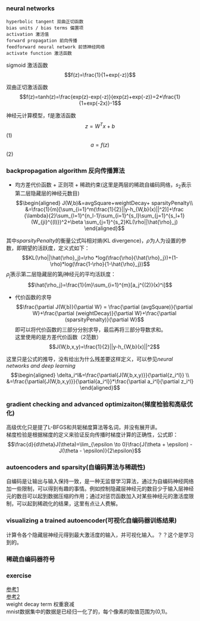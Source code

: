 ### neural networks
```
hyperbolic tangent 双曲正切函数  
bias units / bias terms 偏置项  
activation 激活值  
forward propagation 前向传播  
feedforward neural network 前馈神经网络  
activate function 激活函数  
```
sigmoid 激活函数
$$f(z)=\frac{1}{1+exp(-z)}$$
<!-- ![sigmoid function](../image/ufldl/Sigmoid_Function.png)   -->
双曲正切激活函数
$$f(z)=tanh(z)=\frac{exp(z)-exp(-z)}{exp(z)+exp(-z)}=2*\frac{1}{1+exp(-2x)}-1$$
<!-- ![tanh function](../image/ufldl/Tanh_Function.png) -->

神经元计算模型，f是激活函数
$$z=W^{T}x+b$$(1)
$$a=f(z)$$(2) 

### backpropagation algorithm 反向传播算法
- 均方差代价函数 + 正则项 + 稀疏约束(这里是两层的稀疏自编码网络，$s_2$表示第二层隐藏层的神经元数目)
$$\begin{aligned}
J(W,b)&=avgSquare+weightDecay+ sparsityPenalty\\
&=\frac{1}{m}[\sum_{i=1}^m(\frac{1}{2}||y-h_{W,b}(x)||^2)]+\frac {\lambda}{2}\sum_{l=1}^{n_l-1}\sum_{i=1}^{s_l}\sum_{j=1}^{s_l+1}(W_{ji}^{(l)})^2+\beta \sum_{j=1}^{s_2}KL(\rho||\hat{\rho}_j)
\end{aligned}$$

其中$sparsityPenalty$的衡量公式叫相对熵(KL divergence)，$\rho$为人为设置的参数，即期望的活跃度，定义式如下：
$$KL(\rho||\hat{\rho}_j)=\rho *log(\frac{\rho}{\hat{\rho}_j})+(1-\rho)*log(\frac{1-\rho}{1-\hat{\rho}_j})$$
$\hat{\rho}_j$表示第二层隐藏层的第$j$神经元的平均活跃度：
$$\hat{\rho_j}=\frac{1}{m}\sum_{i=1}^{m}[a_j^{(2)}(x)^i]$$  
- 代价函数的求导
$$\frac{\partial J(W,b)}{\partial W} = \frac{\partial (avgSquare)}{\partial W}+\frac{\partial (weightDecay)}{\partial W}+\frac{\partial (sparsityPenalty)}{\partial W}$$
即可以将代价函数的三部分分别求导，最后再将三部分导数求和。  
这里使用的是方差代价函数（2范数）
$$J(W,b,x,y)=\frac{1}{2}||y-h_{W,b}(x)||^2$$

这里只是公式的推导，没有给出为什么残差要这样定义，可以参见*neural networks and deep learning*
$$\begin{aligned}
\delta_i^l&=\frac{\partial{J(W,b,x,y)}}{\partial{z_i^l}} \\
&=\frac{\partial{J(W,b,x,y)}}{\partial{a_i^l}}*\frac{\partial a_i^l}{\partial z_i^l}
\end{aligned}$$

### gradient checking and advanced optimizaiton(梯度检验和高级优化)
高级优化只是提了L-BFGS和共轭梯度算法等名词，并没有展开讲。  
梯度检验是根据梯度的定义来验证反向传播时梯度计算的正确性，公式即：  
$$\frac{d}{d\theta}J(\theta)=\lim_{\epsilon \to 0}\frac{J(\theta + \epsilon) - J(\theta - \epsilon)}{2\epsilon}$$
### autoencoders and sparsity(自编码算法与稀疏性)
自编码是让输出与输入保持一致，是一种无监督学习算法，通过为自编码神经网络加一些限制，可以得到有趣的事情。例如控制隐藏层神经元的数目少于输入层神经元的数目可以起到数据压缩的作用；通过对惩罚函数加入对某些神经元的激活度限制，可以起到稀疏化的结果，这里有点让人费解。
### visualizing a trained autoencoder(可视化自编码器训练结果)
计算令各个隐藏层神经元得到最大激活度的输入，并可视化输入。？？这个是学习到的。
### 稀疏自编码器符号
### exercise 
[参考1](http://blog.csdn.net/dinosoft/article/details/50103503)  
[参考2](http://www.cnblogs.com/hrlnw/archive/2013/06/08/3127162.html)  
weight decay term 权重衰减    
mnist数据集中的数据是已经归一化了的，每个像素的取值范围为(0,1)。



